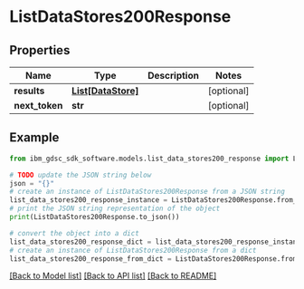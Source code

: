 # ListDataStores200Response


## Properties

Name | Type | Description | Notes
------------ | ------------- | ------------- | -------------
**results** | [**List[DataStore]**](DataStore.md) |  | [optional] 
**next_token** | **str** |  | [optional] 

## Example

```python
from ibm_gdsc_sdk_software.models.list_data_stores200_response import ListDataStores200Response

# TODO update the JSON string below
json = "{}"
# create an instance of ListDataStores200Response from a JSON string
list_data_stores200_response_instance = ListDataStores200Response.from_json(json)
# print the JSON string representation of the object
print(ListDataStores200Response.to_json())

# convert the object into a dict
list_data_stores200_response_dict = list_data_stores200_response_instance.to_dict()
# create an instance of ListDataStores200Response from a dict
list_data_stores200_response_from_dict = ListDataStores200Response.from_dict(list_data_stores200_response_dict)
```
[[Back to Model list]](../README.md#documentation-for-models) [[Back to API list]](../README.md#documentation-for-api-endpoints) [[Back to README]](../README.md)


